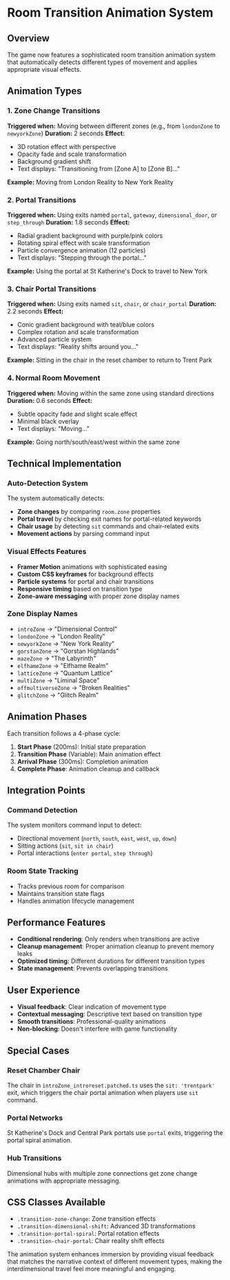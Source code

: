 # Room Transition Animation System

## Overview
The game now features a sophisticated room transition animation system that automatically detects different types of movement and applies appropriate visual effects.

## Animation Types

### 1. Zone Change Transitions
**Triggered when:** Moving between different zones (e.g., from `londonZone` to `newyorkZone`)
**Duration:** 2 seconds
**Effect:** 
- 3D rotation effect with perspective
- Opacity fade and scale transformation
- Background gradient shift
- Text displays: "Transitioning from [Zone A] to [Zone B]..."

**Example:** Moving from London Reality to New York Reality

### 2. Portal Transitions
**Triggered when:** Using exits named `portal`, `gateway`, `dimensional_door`, or `step_through`
**Duration:** 1.8 seconds
**Effect:**
- Radial gradient background with purple/pink colors
- Rotating spiral effect with scale transformation
- Particle convergence animation (12 particles)
- Text displays: "Stepping through the portal..."

**Example:** Using the portal at St Katherine's Dock to travel to New York

### 3. Chair Portal Transitions
**Triggered when:** Using exits named `sit`, `chair`, or `chair_portal`
**Duration:** 2.2 seconds
**Effect:**
- Conic gradient background with teal/blue colors
- Complex rotation and scale transformation
- Advanced particle system
- Text displays: "Reality shifts around you..."

**Example:** Sitting in the chair in the reset chamber to return to Trent Park

### 4. Normal Room Movement
**Triggered when:** Moving within the same zone using standard directions
**Duration:** 0.6 seconds
**Effect:**
- Subtle opacity fade and slight scale effect
- Minimal black overlay
- Text displays: "Moving..."

**Example:** Going north/south/east/west within the same zone

## Technical Implementation

### Auto-Detection System
The system automatically detects:
- **Zone changes** by comparing `room.zone` properties
- **Portal travel** by checking exit names for portal-related keywords
- **Chair usage** by detecting `sit` commands and chair-related exits
- **Movement actions** by parsing command input

### Visual Effects Features
- **Framer Motion** animations with sophisticated easing
- **Custom CSS keyframes** for background effects
- **Particle systems** for portal and chair transitions
- **Responsive timing** based on transition type
- **Zone-aware messaging** with proper zone display names

### Zone Display Names
- `introZone` → "Dimensional Control"
- `londonZone` → "London Reality"  
- `newyorkZone` → "New York Reality"
- `gorstanZone` → "Gorstan Highlands"
- `mazeZone` → "The Labyrinth"
- `elfhameZone` → "Elfhame Realm"
- `latticeZone` → "Quantum Lattice"
- `multiZone` → "Liminal Space"
- `offmultiverseZone` → "Broken Realities"
- `glitchZone` → "Glitch Realm"

## Animation Phases

Each transition follows a 4-phase cycle:

1. **Start Phase** (200ms): Initial state preparation
2. **Transition Phase** (Variable): Main animation effect
3. **Arrival Phase** (300ms): Completion animation
4. **Complete Phase**: Animation cleanup and callback

## Integration Points

### Command Detection
The system monitors command input to detect:
- Directional movement (`north`, `south`, `east`, `west`, `up`, `down`)
- Sitting actions (`sit`, `sit in chair`)
- Portal interactions (`enter portal`, `step through`)

### Room State Tracking
- Tracks previous room for comparison
- Maintains transition state flags
- Handles animation lifecycle management

## Performance Features
- **Conditional rendering**: Only renders when transitions are active
- **Cleanup management**: Proper animation cleanup to prevent memory leaks  
- **Optimized timing**: Different durations for different transition types
- **State management**: Prevents overlapping transitions

## User Experience
- **Visual feedback**: Clear indication of movement type
- **Contextual messaging**: Descriptive text based on transition type
- **Smooth transitions**: Professional-quality animations
- **Non-blocking**: Doesn't interfere with game functionality

## Special Cases

### Reset Chamber Chair
The chair in `introZone_introreset.patched.ts` uses the `sit: 'trentpark'` exit, which triggers the chair portal animation when players use `sit` command.

### Portal Networks
St Katherine's Dock and Central Park portals use `portal` exits, triggering the portal spiral animation.

### Hub Transitions
Dimensional hubs with multiple zone connections get zone change animations with appropriate messaging.

## CSS Classes Available
- `.transition-zone-change`: Zone transition effects
- `.transition-dimensional-shift`: Advanced 3D transformations  
- `.transition-portal-spiral`: Portal rotation effects
- `.transition-chair-portal`: Chair reality shift effects

The animation system enhances immersion by providing visual feedback that matches the narrative context of different movement types, making the interdimensional travel feel more meaningful and engaging.

